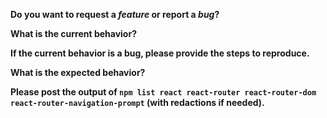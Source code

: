 <!-- *Before creating an issue please make sure you are using the latest version of react-router-navigation-prompt -->

**Do you want to request a *feature* or report a *bug*?**

**What is the current behavior?**

**If the current behavior is a bug, please provide the steps to reproduce.**
<!-- If you can, provide a standalone script / gist to reproduce your issue -->

**What is the expected behavior?**

**Please post the output of `npm list react react-router react-router-dom react-router-navigation-prompt` (with redactions if needed).**
